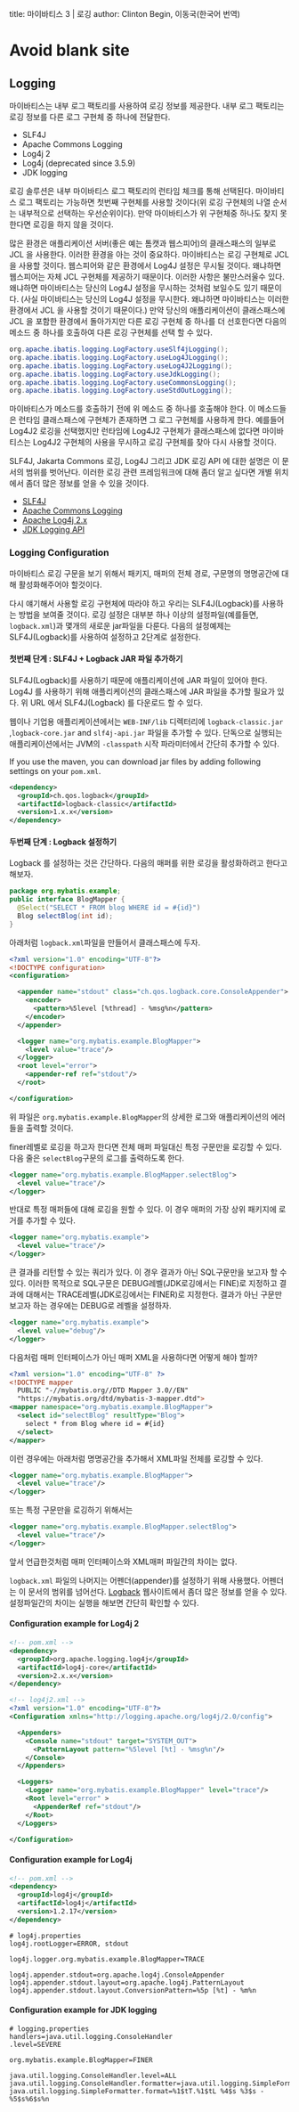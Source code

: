 title: 마이바티스 3 | 로깅
author: Clinton Begin, 이동국(한국어 번역)

<h1 class="d-none">Avoid blank site</h1>

## Logging

마이바티스는 내부 로그 팩토리를 사용하여 로깅 정보를 제공한다. 내부 로그 팩토리는 로깅 정보를 다른 로그 구현체 중 하나에 전달한다.

- SLF4J
- Apache Commons Logging
- Log4j 2
- Log4j (deprecated since 3.5.9)
- JDK logging

로깅 솔루션은 내부 마이바티스 로그 팩토리의 런타임 체크를 통해 선택된다. 마이바티스 로그 팩토리는 가능하면 첫번째 구현체를 사용할 것이다(위 로깅 구현체의 나열 순서는 내부적으로 선택하는 우선순위이다). 만약 마이바티스가 위 구현체중 하나도 찾지 못한다면 로깅을 하지 않을 것이다.

많은 환경은 애플리케이션 서버(좋은 예는 톰캣과 웹스피어)의 클래스패스의 일부로 JCL 을 사용한다. 이러한 환경을 아는 것이 중요하다. 마이바티스는 로깅 구현체로 JCL 을 사용할 것이다. 웹스피어와 같은 환경에서 Log4J 설정은 무시될 것이다. 왜냐하면 웹스피어는 자체 JCL 구현체를 제공하기 때문이다. 이러한 사항은 불만스러울수 있다. 왜냐하면 마이바티스는 당신의 Log4J 설정을 무시하는 것처럼 보일수도 있기 때문이다. (사실 마이바티스는 당신의 Log4J 설정을 무시한다. 왜냐하면 마이바티스는 이러한 환경에서 JCL 을 사용할 것이기 때문이다.) 만약 당신의 애플리케이션이 클래스패스에 JCL 을 포함한 환경에서 돌아가지만 다른 로깅 구현체 중 하나를 더 선호한다면 다음의 메소드 중 하나를 호출하여 다른 로깅 구현체를 선택 할 수 있다.

```java
org.apache.ibatis.logging.LogFactory.useSlf4jLogging();
org.apache.ibatis.logging.LogFactory.useLog4JLogging();
org.apache.ibatis.logging.LogFactory.useLog4J2Logging();
org.apache.ibatis.logging.LogFactory.useJdkLogging();
org.apache.ibatis.logging.LogFactory.useCommonsLogging();
org.apache.ibatis.logging.LogFactory.useStdOutLogging();
```

마이바티스가 메소드를 호출하기 전에 위 메소드 중 하나를 호출해야 한다. 이 메소드들은 런타임 클래스패스에 구현체가 존재하면 그 로그 구현체를 사용하게 한다. 예를들어 Log4J2 로깅을 선택했지만 런타임에 Log4J2 구현체가 클래스패스에 없다면 마이바티스는 Log4J2 구현체의 사용을 무시하고 로깅 구현체를 찾아 다시 사용할 것이다.

SLF4J, Jakarta Commons 로깅, Log4J 그리고 JDK 로깅 API 에 대한 설명은 이 문서의 범위를 벗어난다. 이러한 로깅 관련 프레임워크에 대해 좀더 알고 싶다면 개별 위치에서 좀더 많은 정보를 얻을 수 있을 것이다.

- [SLF4J](https://www.slf4j.org/)
- [Apache Commons Logging](https://commons.apache.org/proper/commons-logging/)
- [Apache Log4j 2.x](https://logging.apache.org/log4j/2.x/)
- [JDK Logging API](https://docs.oracle.com/javase/8/docs/technotes/guides/logging/overview.html)

### Logging Configuration

마이바티스 로깅 구문을 보기 위해서 패키지, 매퍼의 전체 경로, 구문명의 명명공간에 대해 활성화해주어야 할것이다.

다시 얘기해서 사용할 로깅 구현체에 따라야 하고 우리는 SLF4J(Logback)를 사용하는 방법을 보여줄 것이다. 로깅 설정은 대부분 하나 이상의 설정파일(예를들면, `logback.xml`)과 몇개의 새로운 jar파일을 다룬다. 다음의 설정예제는 SLF4J(Logback)를 사용하여 설정하고 2단계로 설정한다.

#### 첫번째 단계 : SLF4J + Logback JAR 파일 추가하기

SLF4J(Logback)를 사용하기 때문에 애플리케이션에 JAR 파일이 있어야 한다. Log4J 를 사용하기 위해 애플리케이션의 클래스패스에 JAR 파일을 추가할 필요가 있다. 위 URL 에서 SLF4J(Logback) 를 다운로드 할 수 있다.

웹이나 기업용 애플리케이션에서는 `WEB-INF/lib` 디렉터리에 `logback-classic.jar` ,`logback-core.jar` and `slf4j-api.jar` 파일을 추가할 수 있다. 단독으로 실행되는 애플리케이션에서는 JVM의 `-classpath` 시작 파라미터에서 간단히 추가할 수 있다.

If you use the maven, you can download jar files by adding following settings on your `pom.xml`.

```xml
<dependency>
  <groupId>ch.qos.logback</groupId>
  <artifactId>logback-classic</artifactId>
  <version>1.x.x</version>
</dependency>
```

#### 두번째 단계 : Logback 설정하기

Logback 를 설정하는 것은 간단하다. 다음의 매퍼를 위한 로깅을 활성화하려고 한다고 해보자.

```java
package org.mybatis.example;
public interface BlogMapper {
  @Select("SELECT * FROM blog WHERE id = #{id}")
  Blog selectBlog(int id);
}
```

아래처럼 `logback.xml`파일을 만들어서 클래스패스에 두자.

```xml
<?xml version="1.0" encoding="UTF-8"?>
<!DOCTYPE configuration>
<configuration>

  <appender name="stdout" class="ch.qos.logback.core.ConsoleAppender">
    <encoder>
      <pattern>%5level [%thread] - %msg%n</pattern>
    </encoder>
  </appender>

  <logger name="org.mybatis.example.BlogMapper">
    <level value="trace"/>
  </logger>
  <root level="error">
    <appender-ref ref="stdout"/>
  </root>

</configuration>
```

위 파일은 `org.mybatis.example.BlogMapper`의 상세한 로그와 애플리케이션의 에러들을 출력할 것이다.

finer레벨로 로깅을 하고자 한다면 전체 매퍼 파일대신 특정 구문만을 로깅할 수 있다. 다음 줄은 `selectBlog`구문의 로그를 출력하도록 한다.

```xml
<logger name="org.mybatis.example.BlogMapper.selectBlog">
  <level value="trace"/>
</logger>
```

반대로 특정 매퍼들에 대해 로깅을 원할 수 있다. 이 경우 매퍼의 가장 상위 패키지에 로거를 추가할 수 있다.

```xml
<logger name="org.mybatis.example">
  <level value="trace"/>
</logger>
```

큰 결과를 리턴할 수 있는 쿼리가 있다. 이 경우 결과가 아닌 SQL구문만을 보고자 할 수 있다. 이러한 목적으로 SQL구문은 DEBUG레벨(JDK로깅에서는 FINE)로 지정하고 결과에 대해서는 TRACE레벨(JDK로깅에서는 FINER)로 지정한다. 결과가 아닌 구문만 보고자 하는 경우에는 DEBUG로 레벨을 설정하자.

```xml
<logger name="org.mybatis.example">
  <level value="debug"/>
</logger>
```

다음처럼 매퍼 인터페이스가 아닌 매퍼 XML을 사용하다면 어떻게 해야 할까?

```xml
<?xml version="1.0" encoding="UTF-8" ?>
<!DOCTYPE mapper
  PUBLIC "-//mybatis.org//DTD Mapper 3.0//EN"
  "https://mybatis.org/dtd/mybatis-3-mapper.dtd">
<mapper namespace="org.mybatis.example.BlogMapper">
  <select id="selectBlog" resultType="Blog">
    select * from Blog where id = #{id}
  </select>
</mapper>
```

이런 경우에는 아래처럼 명명공간을 추가해서 XML파일 전체를 로깅할 수 있다.

```xml
<logger name="org.mybatis.example.BlogMapper">
  <level value="trace"/>
</logger>
```

또는 특정 구문만을 로깅하기 위해서는

```xml
<logger name="org.mybatis.example.BlogMapper.selectBlog">
  <level value="trace"/>
</logger>
```

앞서 언급한것처럼 매퍼 인터페이스와 XML매퍼 파일간의 차이는 없다.

`logback.xml` 파일의 나머지는 어펜더(appender)를 설정하기 위해 사용했다. 어펜더는 이 문서의 범위를 넘어선다. [Logback](https://logback.qos.ch/) 웹사이트에서 좀더 많은 정보를 얻을 수 있다. 설정파일간의 차이는 실행을 해보면 간단히 확인할 수 있다.

#### Configuration example for Log4j 2

```xml
<!-- pom.xml -->
<dependency>
  <groupId>org.apache.logging.log4j</groupId>
  <artifactId>log4j-core</artifactId>
  <version>2.x.x</version>
</dependency>
```

```xml
<!-- log4j2.xml -->
<?xml version="1.0" encoding="UTF-8"?>
<Configuration xmlns="http://logging.apache.org/log4j/2.0/config">

  <Appenders>
    <Console name="stdout" target="SYSTEM_OUT">
      <PatternLayout pattern="%5level [%t] - %msg%n"/>
    </Console>
  </Appenders>

  <Loggers>
    <Logger name="org.mybatis.example.BlogMapper" level="trace"/>
    <Root level="error" >
      <AppenderRef ref="stdout"/>
    </Root>
  </Loggers>

</Configuration>
```

#### Configuration example for Log4j

```xml
<!-- pom.xml -->
<dependency>
  <groupId>log4j</groupId>
  <artifactId>log4j</artifactId>
  <version>1.2.17</version>
</dependency>
```

```properties
# log4j.properties
log4j.rootLogger=ERROR, stdout

log4j.logger.org.mybatis.example.BlogMapper=TRACE

log4j.appender.stdout=org.apache.log4j.ConsoleAppender
log4j.appender.stdout.layout=org.apache.log4j.PatternLayout
log4j.appender.stdout.layout.ConversionPattern=%5p [%t] - %m%n
```

#### Configuration example for JDK logging

```properties
# logging.properties
handlers=java.util.logging.ConsoleHandler
.level=SEVERE

org.mybatis.example.BlogMapper=FINER

java.util.logging.ConsoleHandler.level=ALL
java.util.logging.ConsoleHandler.formatter=java.util.logging.SimpleFormatter
java.util.logging.SimpleFormatter.format=%1$tT.%1$tL %4$s %3$s - %5$s%6$s%n
```
